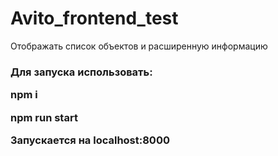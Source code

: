 # Avito_frontend_test
Отображать список объектов и расширенную информацию

<b><h3>Для запуска использовать:

npm i

npm run start

<b>Запускается на localhost:8000
